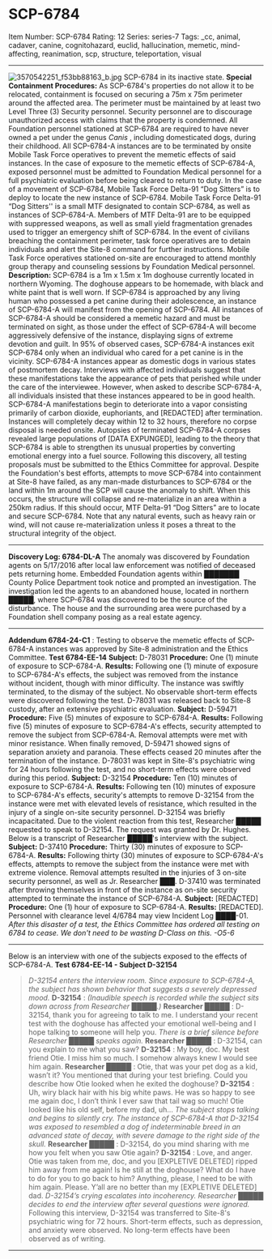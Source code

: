 # SCP-6784
Item Number: SCP-6784
Rating: 12
Series: series-7
Tags: _cc, animal, cadaver, canine, cognitohazard, euclid, hallucination, memetic, mind-affecting, reanimation, scp, structure, teleportation, visual

---

![3570542251_f53bb88163_b.jpg](https://live.staticflickr.com/3326/3570542251_f53bb88163_b.jpg)
SCP-6784 in its inactive state.
**Special Containment Procedures:** As SCP-6784's properties do not allow it to be relocated, containment is focused on securing a 75m x 75m perimeter around the affected area. The perimeter must be maintained by at least two Level Three (3) Security personnel. Security personnel are to discourage unauthorized access with claims that the property is condemned. All Foundation personnel stationed at SCP-6784 are required to have never owned a pet under the genus _Canis_ , including domesticated dogs, during their childhood. All SCP-6784-A instances are to be terminated by onsite Mobile Task Force operatives to prevent the memetic effects of said instances. In the case of exposure to the memetic effects of SCP-6784-A, exposed personnel must be admitted to Foundation Medical personnel for a full psychiatric evaluation before being cleared to return to duty. In the case of a movement of SCP-6784, Mobile Task Force Delta-91 “Dog Sitters” is to deploy to locate the new instance of SCP-6784.
Mobile Task Force Delta-91 “Dog Sitters'' is a small MTF designated to contain SCP-6784, as well as instances of SCP-6784-A. Members of MTF Delta-91 are to be equipped with suppressed weapons, as well as small yield fragmentation grenades used to trigger an emergency shift of SCP-6784. In the event of civilians breaching the containment perimeter, task force operatives are to detain individuals and alert the Site-8 command for further instructions. Mobile Task Force operatives stationed on-site are encouraged to attend monthly group therapy and counseling sessions by Foundation Medical personnel.
**Description:** SCP-6784 is a 1m x 1.5m x 1m doghouse currently located in northern Wyoming. The doghouse appears to be homemade, with black and white paint that is well worn. If SCP-6784 is approached by any living human who possessed a pet canine during their adolescence, an instance of SCP-6784-A will manifest from the opening of SCP-6784. All instances of SCP-6784-A should be considered a memetic hazard and must be terminated on sight, as those under the effect of SCP-6784-A will become aggressively defensive of the instance, displaying signs of extreme devotion and guilt. In 95% of observed cases, SCP-6784-A instances exit SCP-6784 only when an individual who cared for a pet canine is in the vicinity.
SCP-6784-A instances appear as domestic dogs in various states of postmortem decay. Interviews with affected individuals suggest that these manifestations take the appearance of pets that perished while under the care of the interviewee. However, when asked to describe SCP-6784-A, all individuals insisted that these instances appeared to be in good health. SCP-6784-A manifestations begin to deteriorate into a vapor consisting primarily of carbon dioxide, euphoriants, and [REDACTED] after termination. Instances will completely decay within 12 to 32 hours, therefore no corpse disposal is needed onsite. Autopsies of terminated SCP-6784-A corpses revealed large populations of [DATA EXPUNGED], leading to the theory that SCP-6784 is able to strengthen its unusual properties by converting emotional energy into a fuel source. Following this discovery, all testing proposals must be submitted to the Ethics Committee for approval.
Despite the Foundation's best efforts, attempts to move SCP-6784 into containment at Site-8 have failed, as any man-made disturbances to SCP-6784 or the land within 1m around the SCP will cause the anomaly to shift. When this occurs, the structure will collapse and re-materialize in an area within a 250km radius. If this should occur, MTF Delta-91 “Dog Sitters” are to locate and secure SCP-6784. Note that any natural events, such as heavy rain or wind, will not cause re-materialization unless it poses a threat to the structural integrity of the object.
* * *
**Discovery Log: 6784-DL-A**
The anomaly was discovered by Foundation agents on 5/17/2016 after local law enforcement was notified of deceased pets returning home. Embedded Foundation agents within ███████ County Police Department took notice and prompted an investigation. The investigation led the agents to an abandoned house, located in northern █████, where SCP-6784 was discovered to be the source of the disturbance. The house and the surrounding area were purchased by a Foundation shell company posing as a real estate agency.
* * *
**Addendum 6784-24-C1** : Testing to observe the memetic effects of SCP-6784-A instances was approved by Site-8 administration and the Ethics Committee.
**Test 6784-EE-14**
**Subject:** D-78031
**Procedure:** One (1) minute of exposure to SCP-6784-A.
**Results:** Following one (1) minute of exposure to SCP-6784-A's effects, the subject was removed from the instance without incident, though with minor difficulty. The instance was swiftly terminated, to the dismay of the subject. No observable short-term effects were discovered following the test. D-78031 was released back to Site-8 custody, after an extensive psychiatric evaluation.
**Subject:** D-59471
**Procedure:** Five (5) minutes of exposure to SCP-6784-A.
**Results:** Following five (5) minutes of exposure to SCP-6784-A's effects, security attempted to remove the subject from SCP-6784-A. Removal attempts were met with minor resistance. When finally removed, D-59471 showed signs of separation anxiety and paranoia. These effects ceased 20 minutes after the termination of the instance. D-78031 was kept in Site-8's psychiatric wing for 24 hours following the test, and no short-term effects were observed during this period.
**Subject:** D-32154
**Procedure:** Ten (10) minutes of exposure to SCP-6784-A.
**Results:** Following ten (10) minutes of exposure to SCP-6784-A's effects, security's attempts to remove D-32154 from the instance were met with elevated levels of resistance, which resulted in the injury of a single on-site security personnel. D-32154 was briefly incapacitated. Due to the violent reaction from this test, Researcher █████ requested to speak to D-32154. The request was granted by Dr. Hughes. Below is a transcript of Researcher █████'s interview with the subject.
**Subject:** D-37410
**Procedure:** Thirty (30) minutes of exposure to SCP-6784-A.
**Results:** Following thirty (30) minutes of exposure to SCP-6784-A's effects, attempts to remove the subject from the instance were met with extreme violence. Removal attempts resulted in the injuries of 3 on-site security personnel, as well as Jr. Researcher ███. D-37410 was terminated after throwing themselves in front of the instance as on-site security attempted to terminate the instance of SCP-6784-A.
**Subject:** [REDACTED]
**Procedure:** One (1) hour of exposure to SCP-6784-A.
**Results:** [REDACTED]. Personnel with clearance level 4/6784 may view Incident Log ████-01.
_After this disaster of a test, the Ethics Committee has ordered all testing on 6784 to cease. We don't need to be wasting D-Class on this. -O5-6_
* * *
Below is an interview with one of the subjects exposed to the effects of SCP-6784-A.
**Test 6784-EE-14 - Subject D-32154**
> _D-32154 enters the interview room. Since exposure to SCP-6784-A, the subject has shown behavior that suggests a severely depressed mood._
> **D-32154** : _(Inaudible speech is recorded while the subject sits down across from Researcher █████.)_
> **Researcher █████** : D-32154, thank you for agreeing to talk to me. I understand your recent test with the doghouse has affected your emotional well-being and I hope talking to someone will help you.
> _There is a brief silence before Researcher █████ speaks again._
> **Researcher █████** : D-32154, can you explain to me what you saw?
> **D-32154** : My boy, doc. My best friend Otie. I miss him so much. I somehow always knew I would see him again.
> **Researcher █████** : Otie, that was your pet dog as a kid, wasn’t it? You mentioned that during your test briefing. Could you describe how Otie looked when he exited the doghouse?
> **D-32154** : Uh, wiry black hair with his big white paws. He was so happy to see me again doc, I don’t think I ever saw that tail wag so much! Otie looked like his old self, before my dad, uh…
> _The subject stops talking and begins to silently cry. The instance of SCP-6784-A that D-32154 was exposed to resembled a dog of indeterminable breed in an advanced state of decay, with severe damage to the right side of the skull._
> **Researcher █████** : D-32154, do you mind sharing with me how you felt when you saw Otie again?
> **D-32154** : Love, and anger. Otie was taken from me, doc, and you [EXPLETIVE DELETED] ripped him away from me again! Is he still at the doghouse? What do I have to do for you to go back to him? Anything, please, I need to be with him again. Please. Y’all are no better than my [EXPLETIVE DELETED] dad.
> _D-32154’s crying escalates into incoherency. Researcher █████ decides to end the interview after several questions were ignored._
Following this interview, D-32154 was transferred to Site-8's psychiatric wing for 72 hours. Short-term effects, such as depression, and anxiety were observed. No long-term effects have been observed as of writing.
* * *